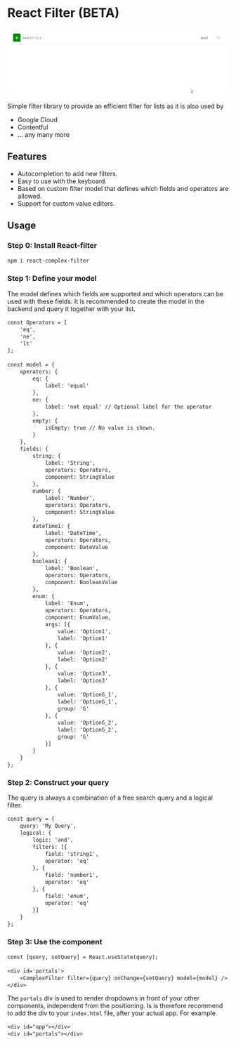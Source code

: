 # React Filter (BETA)

![Simple Filter](images/filter.gif)

Simple filter library to provide an efficient filter for lists as it is also used by

* Google Cloud
* Contentful
* ... any many more

## Features

* Autocompletion to add new filters.
* Easy to use with the keyboard.
* Based on custom filter model that defines which fields and operators are allowed.
* Support for custom value editors.

## Usage

### Step 0: Install React-filter

```
npm i react-complex-filter
```

### Step 1: Define your model

The model defines which fields are supported and which operators can be used with these fields. It is recommended to create the model in the backend and query it together with your list.

```
const Operators = [
    'eq',
    'ne',
    'lt'
];

const model = {
    operators: {
        eq: {
            label: 'equal'
        },
        ne: {
            label: 'not equal' // Optional label for the operator
        },
        empty: {
            isEmpty: true // No value is shown.
        }
    },
    fields: {
        string: {
            label: 'String',
            operators: Operators,
            component: StringValue
        },
        number: {
            label: 'Number',
            operators: Operators,
            component: StringValue
        },
        dateTime1: {
            label: 'DateTime',
            operators: Operators,
            component: DateValue
        },
        boolean1: {
            label: 'Boolean',
            operators: Operators,
            component: BooleanValue
        },
        enum: {
            label: 'Enum',
            operators: Operators,
            component: EnumValue,
            args: [{
                value: 'Option1',
                label: 'Option1'
            }, {
                value: 'Option2',
                label: 'Option2'
            }, {
                value: 'Option3',
                label: 'Option3'
            }, {
                value: 'OptionG_1',
                label: 'OptionG_1',
                group: 'G'
            }, {
                value: 'OptionG_2',
                label: 'OptionG_2',
                group: 'G'
            }]
        }
    }
};
```

### Step 2: Construct your query

The query is always a combination of a free search query and a logical filter.

```
const query = {
    query: 'My Query',
    logical: {
        logic: 'and',
        filters: [{
            field: 'string1',
            operator: 'eq'
        }, {
            field: 'number1',
            operator: 'eq'
        }, {
            field: 'enum',
            operator: 'eq'
        }]
    }
};
```

### Step 3: Use the component

```
const [query, setQuery] = React.useState(query);

<div id='portals'>
    <ComplexFilter filter={query} onChange={setQuery} model={model} />
</div>
```

The `portals` div is used to render dropdowns in front of your other components, independent from the positioning. Is is therefore recommend to add the div to your `index.html` file, after your actual app. For example

```
<div id="app"></div>
<div id="portals"></div>
```